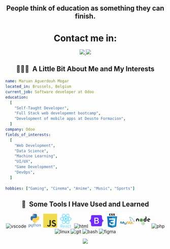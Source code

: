 <h2 align="center">
   People think of education as something they can finish.
</h2>

<h1 align="center">
  Contact me in:
</h1>

<p align="center">
<a href="https://www.linkedin.com/in/thepiyushmalhotra/">
  <img height="50" src="https://www.svgrepo.com/show/382726/linkedin-linked-in.svg"/>
</a>
<a href="mailto:maruan.mx@gmail.com">
  <img height="50" src="https://www.svgrepo.com/show/353812/google-gmail.svg"/>
</a>

<h2 align="center"> 👨🏻‍💻 &nbsp;A Little Bit About Me and My Interests</h2>

```yaml
name: Maruan Aguerdouh Mogar
located_in: Brussels, Belgium
current_job: Software developer at Odoo
education:
  [
    "Self-Taught Developer",
    "Full Stack web developemnt bootcamp",
    "Development of mobile apps at Deusto Formacion",
  ]
company: Odoo
fields_of_interests:
  [
    "Web Development",
    "Data Science",
    "Machine Learning",
    "UI/UX",
    "Game Development",
    "DevOps",
  ]
  
hobbies: ["Gaming", "Cinema", "Anime", "Music", "Sports"]
```

<h2 align="center"> 🚀 &nbsp;Some Tools I Have Used and Learned</h2>
<p align="center">
<img src="https://cdn.jsdelivr.net/gh/devicons/devicon/icons/vscode/vscode-original.svg" alt="vscode" width="45" height="45"/>
<img src="https://raw.githubusercontent.com/devicons/devicon/master/icons/python/python-original-wordmark.svg" alt="python" width="45" height="45" />
<img src="https://raw.githubusercontent.com/devicons/devicon/master/icons/javascript/javascript-original.svg" alt="javascript" width="45" height="45" />
<img src="https://raw.githubusercontent.com/devicons/devicon/master/icons/react/react-original-wordmark.svg" alt="react" width="45" height="45" />
<img src="https://cdn.jsdelivr.net/gh/devicons/devicon/icons/html5/html5-original.svg" alt="html" width="45" height="45"/>
<img src="https://raw.githubusercontent.com/devicons/devicon/master/icons/bootstrap/bootstrap-plain.svg" alt="bootstrap" width="45" height="45" />
<img src="https://raw.githubusercontent.com/devicons/devicon/master/icons/css3/css3-original-wordmark.svg" alt="css3" width="45" height="45" />
<img src="https://raw.githubusercontent.com/devicons/devicon/master/icons/mysql/mysql-original-wordmark.svg" alt="mysql" width="45" height="45" />
<img src="https://raw.githubusercontent.com/devicons/devicon/master/icons/nodejs/nodejs-original-wordmark.svg" alt="nodejs" width="45" height="45" />
<img src="https://cdn.jsdelivr.net/gh/devicons/devicon/icons/php/php-original.svg" alt="php" width="45" height="45"/>
<img src="https://cdn.jsdelivr.net/gh/devicons/devicon/icons/linux/linux-original.svg" alt="linux" width="45" height="45"/>       
<img src="https://cdn.jsdelivr.net/gh/devicons/devicon/icons/git/git-original.svg" alt="git" width="45" height="45"/>
<img src="https://cdn.jsdelivr.net/gh/devicons/devicon/icons/bash/bash-original.svg" alt="bash" width="45" height="45"/>
<img src="https://cdn.jsdelivr.net/gh/devicons/devicon/icons/figma/figma-original.svg" alt="figma" width="45" height="45"/>   
</p>

 <p align="center">
  <img src= "https://pyxis.nymag.com/v1/imgs/da5/dd4/7aff7136f77e0c8c876eabe50d315c6063-foundation.2x.rsocial.w600.jpg">
</p>
